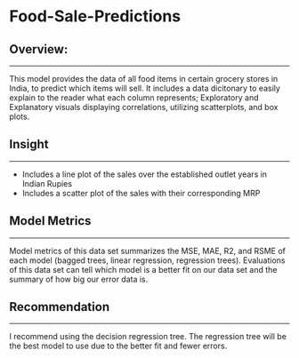 # Food-Sale-Predictions

## **Overview:**
---
This model provides the data of all food items in certain grocery stores in India, to predict which items will sell. It includes a data dicitonary to easily explain to the reader what each column represents; Exploratory and Explanatory visuals displaying correlations, utilizing scatterplots, and box plots.

## **Insight**
---
- Includes a line plot of the sales over the established outlet years in Indian Rupies
- Includes a scatter plot of the sales with their corresponding MRP

## **Model Metrics**
---
Model metrics of this data set summarizes the MSE, MAE, R2, and RSME of each model (bagged trees, linear regression, regression trees). Evaluations of this data set can tell which model is a better fit on our data set and the summary of how big our error data is.

## **Recommendation**
---
I recommend using the decision regression tree. The regression tree will be the best model to use due to the better fit and fewer errors.
